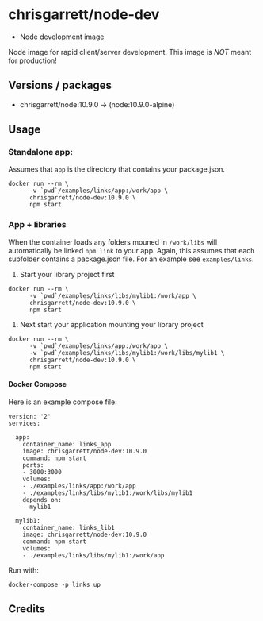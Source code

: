# chrisgarrett/node-dev

* Node development image

Node image for rapid client/server development. This image is *NOT* meant for production!

## Versions / packages
* chrisgarrett/node:10.9.0 -> (node:10.9.0-alpine)

## Usage

### Standalone app:

Assumes that `app` is the directory that contains your package.json.
```
docker run --rm \
      -v `pwd`/examples/links/app:/work/app \
      chrisgarrett/node-dev:10.9.0 \
      npm start
```

### App + libraries

When the container loads any folders mouned in `/work/libs` will automatically
be linked `npm link` to your app. Again, this assumes that each subfolder
contains a package.json file. For an example see `examples/links`.

1. Start your library project first
```
docker run --rm \
      -v `pwd`/examples/links/libs/mylib1:/work/app \
      chrisgarrett/node-dev:10.9.0 \
      npm start
```

1. Next start your application mounting your library project
```
docker run --rm \
      -v `pwd`/examples/links/app:/work/app \
      -v `pwd`/examples/links/libs/mylib1:/work/libs/mylib1 \
      chrisgarrett/node-dev:10.9.0 \
      npm start
```

#### Docker Compose

Here is an example compose file:

```
version: '2'
services:

  app:
    container_name: links_app
    image: chrisgarrett/node-dev:10.9.0
    command: npm start
    ports:
    - 3000:3000
    volumes:
    - ./examples/links/app:/work/app
    - ./examples/links/libs/mylib1:/work/libs/mylib1
    depends_on:
    - mylib1

  mylib1:
    container_name: links_lib1
    image: chrisgarrett/node-dev:10.9.0
    command: npm start
    volumes:
    - ./examples/links/libs/mylib1:/work/app
```

Run with:
```
docker-compose -p links up
```



## Credits
